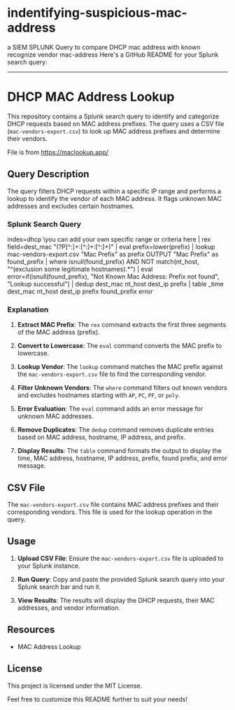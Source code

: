 # indentifying-suspicious-mac-address
a SIEM SPLUNK Query to compare DHCP mac address with known recognize vendor mac-address 
Here's a GitHub README for your Splunk search query:

---

# DHCP MAC Address Lookup

This repository contains a Splunk search query to identify and categorize DHCP requests based on MAC address prefixes. The query uses a CSV file (`mac-vendors-export.csv`) to look up MAC address prefixes and determine their vendors.

File is from https://maclookup.app/

## Query Description

The query filters DHCP requests within a specific IP range and performs a lookup to identify the vendor of each MAC address. It flags unknown MAC addresses and excludes certain hostnames.

### Splunk Search Query


index=dhcp \\you can add your own specific range or criteria here
| rex field=dest_mac "(?P<prefix>[^\:]+\:[^\:]+\:[^\:]+)"
| eval prefix=lower(prefix)
| lookup mac-vendors-export.csv "Mac Prefix" as prefix OUTPUT "Mac Prefix" as found_prefix
| where isnull(found_prefix) AND NOT match(nt_host, "^(exclusion some legitimate hostnames).*")
| eval error=if(isnull(found_prefix), "Not Known Mac Address: Prefix not found", "Lookup successful")
| dedup dest_mac nt_host dest_ip prefix
| table _time dest_mac nt_host dest_ip prefix found_prefix error


### Explanation


1. **Extract MAC Prefix**: The `rex` command extracts the first three segments of the MAC address (prefix).

2. **Convert to Lowercase**: The `eval` command converts the MAC prefix to lowercase.

3. **Lookup Vendor**: The `lookup` command matches the MAC prefix against the `mac-vendors-export.csv` file to find the corresponding vendor.

4. **Filter Unknown Vendors**: The `where` command filters out known vendors and excludes hostnames starting with `AP`, `PC`, `PF`, or `poly`.

5. **Error Evaluation**: The `eval` command adds an error message for unknown MAC addresses.

6. **Remove Duplicates**: The `dedup` command removes duplicate entries based on MAC address, hostname, IP address, and prefix.

7. **Display Results**: The `table` command formats the output to display the time, MAC address, hostname, IP address, prefix, found prefix, and error message.

## CSV File

The `mac-vendors-export.csv` file contains MAC address prefixes and their corresponding vendors. This file is used for the lookup operation in the query.

## Usage

1. **Upload CSV File**: Ensure the `mac-vendors-export.csv` file is uploaded to your Splunk instance.

2. **Run Query**: Copy and paste the provided Splunk search query into your Splunk search bar and run it.

3. **View Results**: The results will display the DHCP requests, their MAC addresses, and vendor information.

## Resources

- MAC Address Lookup

## License

This project is licensed under the MIT License.



Feel free to customize this README further to suit your needs!
